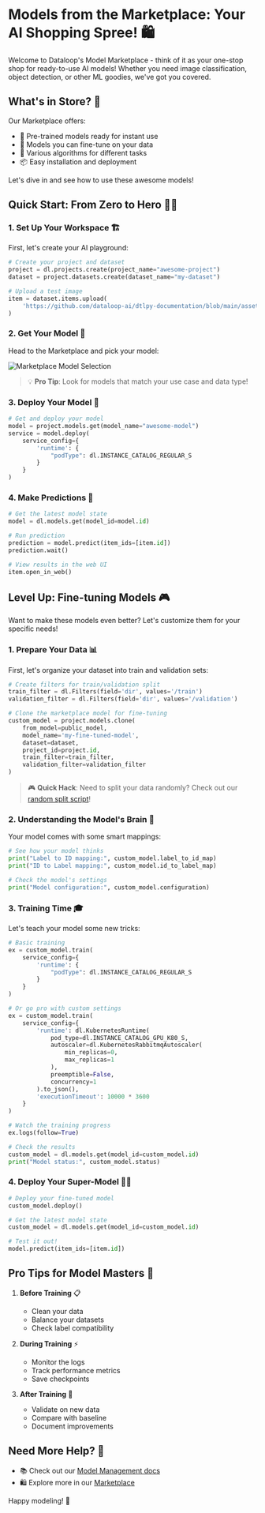# Models from the Marketplace: Your AI Shopping Spree! 🛍️

Welcome to Dataloop's Model Marketplace - think of it as your one-stop shop for ready-to-use AI models! Whether you need image classification, object detection, or other ML goodies, we've got you covered.

## What's in Store? 🏪

Our Marketplace offers:
- 🚀 Pre-trained models ready for instant use
- 🎯 Models you can fine-tune on your data
- 🔧 Various algorithms for different tasks
- 📦 Easy installation and deployment

Let's dive in and see how to use these awesome models!

## Quick Start: From Zero to Hero 🦸‍♂️

### 1. Set Up Your Workspace 🏗️

First, let's create your AI playground:

```python
# Create your project and dataset
project = dl.projects.create(project_name="awesome-project")
dataset = project.datasets.create(dataset_name="my-dataset")

# Upload a test image
item = dataset.items.upload(
    'https://github.com/dataloop-ai/dtlpy-documentation/blob/main/assets/images/hamster.jpg?raw=true'
)
```

### 2. Get Your Model 🛒

Head to the Marketplace and pick your model:

![Marketplace Model Selection](../../../assets/images/model_management/marketplace-models.png)

> 💡 **Pro Tip**: Look for models that match your use case and data type!

### 3. Deploy Your Model 🚀

```python
# Get and deploy your model
model = project.models.get(model_name="awesome-model")
service = model.deploy(
    service_config={
        'runtime': {
            "podType": dl.INSTANCE_CATALOG_REGULAR_S
        }
    }
)
```

### 4. Make Predictions 🎯

```python
# Get the latest model state
model = dl.models.get(model_id=model.id)

# Run prediction
prediction = model.predict(item_ids=[item.id])
prediction.wait()

# View results in the web UI
item.open_in_web()
```

## Level Up: Fine-tuning Models 🎮

Want to make these models even better? Let's customize them for your specific needs!

### 1. Prepare Your Data 📊

First, let's organize your dataset into train and validation sets:

```python
# Create filters for train/validation split
train_filter = dl.Filters(field='dir', values='/train')
validation_filter = dl.Filters(field='dir', values='/validation')

# Clone the marketplace model for fine-tuning
custom_model = project.models.clone(
    from_model=public_model,
    model_name='my-fine-tuned-model',
    dataset=dataset,
    project_id=project.id,
    train_filter=train_filter,
    validation_filter=validation_filter
)
```

> 🎮 **Quick Hack**: Need to split your data randomly? Check out our [random split script](https://github.com/dataloop-ai/dtlpy-documentation/blob/main/examples/items/random_split_to_folders.py)!

### 2. Understanding the Model's Brain 🧠

Your model comes with some smart mappings:
```python
# See how your model thinks
print("Label to ID mapping:", custom_model.label_to_id_map)
print("ID to Label mapping:", custom_model.id_to_label_map)

# Check the model's settings
print("Model configuration:", custom_model.configuration)
```

### 3. Training Time 🎓

Let's teach your model some new tricks:

```python
# Basic training
ex = custom_model.train(
    service_config={
        'runtime': {
            "podType": dl.INSTANCE_CATALOG_REGULAR_S
        }
    }
)

# Or go pro with custom settings
ex = custom_model.train(
    service_config={
        'runtime': dl.KubernetesRuntime(
            pod_type=dl.INSTANCE_CATALOG_GPU_K80_S,
            autoscaler=dl.KubernetesRabbitmqAutoscaler(
                min_replicas=0,
                max_replicas=1
            ),
            preemptible=False,
            concurrency=1
        ).to_json(),
        'executionTimeout': 10000 * 3600
    }
)

# Watch the training progress
ex.logs(follow=True)

# Check the results
custom_model = dl.models.get(model_id=custom_model.id)
print("Model status:", custom_model.status)
```

### 4. Deploy Your Super-Model 🦸‍♀️

```python
# Deploy your fine-tuned model
custom_model.deploy()

# Get the latest model state
custom_model = dl.models.get(model_id=custom_model.id)

# Test it out!
model.predict(item_ids=[item.id])
```

## Pro Tips for Model Masters 👑

1. **Before Training** 📋
   - Clean your data
   - Balance your datasets
   - Check label compatibility

2. **During Training** ⚡
   - Monitor the logs
   - Track performance metrics
   - Save checkpoints

3. **After Training** 🎯
   - Validate on new data
   - Compare with baseline
   - Document improvements

## Need More Help? 🤝

- 📚 Check out our [Model Management docs](https://docs.dataloop.ai/docs/model-management-overview)
- 🛍️ Explore more in our [Marketplace](https://docs.dataloop.ai/docs/startline-models)

Happy modeling! 🚀
